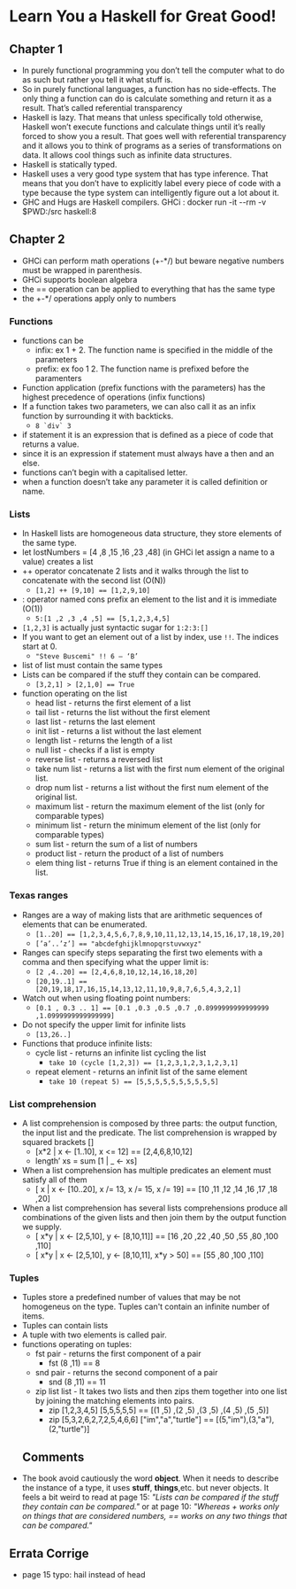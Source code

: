 # Learn You a Haskell for Great Good! 

## Chapter 1
* In purely functional programming you don’t tell the computer what to do as such but rather you tell it what stuff is. 
* So in purely functional languages, a function has no side-effects. The only thing a function can do is calculate something and return it as a result. That’s called referential transparency 
* Haskell is lazy. That means that unless specifically told otherwise, Haskell won’t execute functions and calculate things until it’s really forced to show you a result. That goes well with referential transparency and it allows you to think of programs as a series of transformations on data. It allows cool things such as infinite data structures.
* Haskell is statically typed. 
* Haskell uses a very good type system that has type inference. That means that you don’t have to explicitly label every piece of code with a type because the type system can intelligently figure out a lot about it. 
* GHC and Hugs are Haskell compilers. GHCi : docker run -it --rm -v $PWD:/src  haskell:8
## Chapter 2
* GHCi can perform math operations (+-*/) but beware negative numbers must be wrapped in parenthesis.
* GHCi supports boolean algebra
* the == operation can be applied to everything that has the same type 
* the +-*/ operations apply only to numbers
### Functions
* functions can be 
    * infix: ex 1 + 2. The function name is specified in the middle of the parameters
    * prefix: ex foo 1 2. The function name is prefixed before the paramenters
* Function application (prefix functions with the parameters) has the highest precedence of operations (infix functions)  
* If a function takes two parameters, we can also call it as an infix function by surrounding it with backticks. 
    * ``8 `div` 3``
* if statement it is an expression that is defined as a piece of code that returns a value. 
* since it is an expression if statement must always have a then and an else. 
* functions can’t begin with a capitalised letter. 
* when a function doesn’t take any parameter it is called definition or name.
### Lists
* In Haskell lists are homogeneous data structure, they store elements of the same type.
* let lostNumbers = [4 ,8 ,15 ,16 ,23 ,48] (in GHCi let assign a name to a value) creates a list 
* ++ operator concatenate 2 lists and it walks through the list to concatenate with the second list (O(N)) 
    * ``[1,2] ++ [9,10] == [1,2,9,10]``
* : operator named cons prefix an element to the list and it is immediate (O(1)) 
    * ``5:[1 ,2 ,3 ,4 ,5] == [5,1,2,3,4,5]``
* ``[1,2,3]`` is actually just syntactic sugar for ``1:2:3:[]``
* If you want to get an element out of a list by index, use ``!!``. The indices start at 0. 
    * ``"Steve Buscemi" !! 6 — ‘B’``
* list of list must contain the same types
* Lists can be compared if the stuff they contain can be compared. 
    * ``[3,2,1] > [2,1,0] == True``
* function operating on the list
    * head list - returns the first element of a list
    * tail list -  returns the list without the first element 
    * last list -  returns the last element 
    * init list -  returns a list without the last element
    * length list -  returns the length of a list 
    * null list -  checks if a list is empty
    * reverse list -  returns a reversed list
    * take num  list - returns a list with the first num element of the original list.
    * drop num  list - returns a list without the first num element of the original list.
    * maximum  list - return the maximum element of the list (only for comparable types)
    * minimum  list - return the minimum element of the list (only for comparable types)
    * sum  list - return the sum of a list of numbers
    * product  list - return the product of a list of numbers
    * elem thing list - returns True if thing is an element contained in the list.
### Texas ranges
 * Ranges are a way of making lists that are arithmetic sequences of elements that can be enumerated.
    * ``[1..20] == [1,2,3,4,5,6,7,8,9,10,11,12,13,14,15,16,17,18,19,20]``
    * ``[’a’..’z’] == "abcdefghijklmnopqrstuvwxyz"``
 * Ranges can specify steps separating the first two elements with a comma and then specifying what the upper limit is:
    * ``[2 ,4..20] == [2,4,6,8,10,12,14,16,18,20]``
    * ``[20,19..1] == [20,19,18,17,16,15,14,13,12,11,10,9,8,7,6,5,4,3,2,1]``
 * Watch out when using floating point numbers:
    * ``[0.1 , 0.3 .. 1] == [0.1 ,0.3 ,0.5 ,0.7 ,0.8999999999999999 ,1.0999999999999999]``
 * Do not specify the upper limit for infinite lists
    * ``[13,26..]``
 * Functions that produce infinite lists:
    * cycle list - returns an infinite list cycling the list
       * ``take 10 (cycle [1,2,3]) == [1,2,3,1,2,3,1,2,3,1]``
    *  repeat element - returns an infinit list of the same element
       * ``take 10 (repeat 5) == [5,5,5,5,5,5,5,5,5,5]``
### List comprehension
 * A list comprehension is composed by three parts: the output function, the input list and the predicate. The list comprehension is wrapped by squared brackets []
    * [x\*2 | x <- [1..10], x <= 12] == [2,4,6,8,10,12]
    * length’ xs = sum [1 | _ <- xs]
 * When a list comprehension has multiple predicates an element must satisfy all of them
    * [ x | x <- [10..20], x /= 13, x /= 15, x /= 19] == [10 ,11 ,12 ,14 ,16 ,17 ,18 ,20] 
 * When a list comprehension has several lists comprehensions produce all combinations of the given lists and then join them by the output function we supply.
    * [ x\*y | x <- [2,5,10], y <- [8,10,11]] == [16 ,20 ,22 ,40 ,50 ,55 ,80 ,100 ,110]
    * [ x\*y | x <- [2,5,10], y <- [8,10,11], x\*y > 50] == [55 ,80 ,100 ,110]
### Tuples
  * Tuples store a predefined number of values that may be not homogeneus on the type. Tuples can't contain an infinite number of items.
  * Tuples can contain lists
  * A tuple with two elements is called pair.
  * functions operating on tuples:
    * fst pair - returns the first component of a pair
      * fst (8 ,11) == 8
    * snd pair - returns the second component of a pair
      * snd (8 ,11) == 11
    * zip list list - It takes two lists and then zips them together into one list by joining the matching elements into pairs.
      * zip [1,2,3,4,5] [5,5,5,5,5] == [(1 ,5) ,(2 ,5) ,(3 ,5) ,(4 ,5) ,(5 ,5)] 
      * zip [5,3,2,6,2,7,2,5,4,6,6] ["im","a","turtle"] == [(5,"im"),(3,"a"),(2,"turtle")]
    ## Comments
 * The book avoid cautiously the word **object**. When it needs to describe the instance of a type, it uses **stuff**, **things**,etc. but never objects. It feels a bit weird to read at page 15: _"Lists can be compared if the stuff they contain can be compared."_ or at page 10: _"Whereas + works only on things that are considered numbers, == works on any two things that can be compared."_
## Errata Corrige
* page 15 typo: hail instead of head
